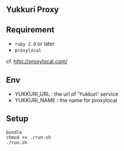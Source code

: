 Yukkuri Proxy
----

## Requirement

* `ruby 2.0` or later
* `proxylocal`

cf. http://proxylocal.com/

## Env

* YUKKURI_URL : the url of 'Yukkuri' service
* YUKKURI_NAME : the name for proxylocal

## Setup

~~~
bundle
chmod +x ./run.sh
./run.sh
~~~
